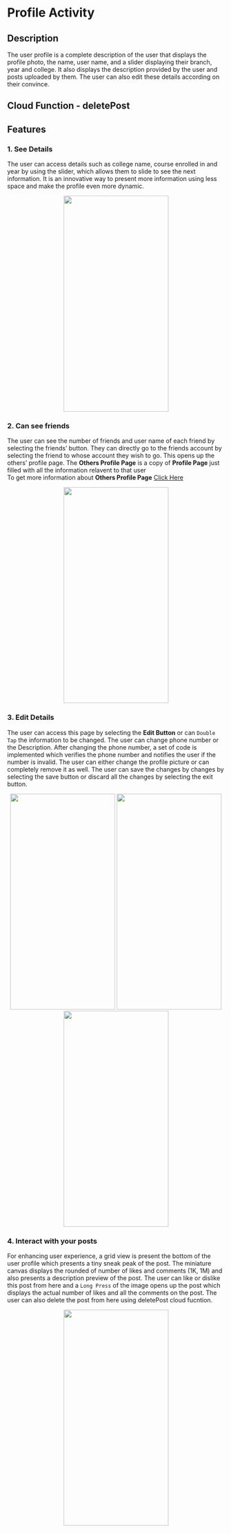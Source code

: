# Profile Activity

## Description 
The user profile is a complete description of the user that displays the profile photo, the name, user name, and a slider displaying their branch, year and college. It also displays the description provided by the user and posts uploaded by them. The user can also edit these details according on their convince.

## Cloud Function - deletePost


## Features
### 1. See Details
The user can access details such as college name, course enrolled in and year by using the slider, which allows them to slide to see the next information. It is an innovative way to present more information using less space and make the profile even more dynamic. 

<p align="center">
  <img width="243" height="500" src="https://user-images.githubusercontent.com/53811147/122763753-549a1200-d2bc-11eb-8930-5c49ffe143de.gif" > 
</p>

### 2. Can see friends
The user can see the number of friends and user name of each friend by selecting the friends’ button. They can directly go to the friends account by selecting the friend to whose account they wish to go. This opens up the others’ profile page. The **Others Profile Page** is a copy of **Profile Page** just filled with all the information relavent to that user <br>
To get more information about **Others Profile Page** [Click Here](https://github.com/NamanAgarwal18/Project_AndroidProject/blob/main/MAINFEED.md#other-users-profile-page)

<p align="center">
  <img width="243" height="500" src="https://user-images.githubusercontent.com/53811147/122764362-076a7000-d2bd-11eb-8b36-843254262334.gif" > 
</p>

### 3. Edit Details
The user can access this page by selecting the **Edit Button** or can ```Double Tap``` the information to be changed. The user can change phone number or the Description. After changing the phone number, a set of code is implemented which verifies the phone number and notifies the user if the number is invalid. The user can either change the profile picture or can completely remove it as well. The user can save the changes by changes by selecting the save button or discard all the changes by selecting the exit button.
<p align="center">
  <img width="243" height="500" src="https://user-images.githubusercontent.com/53811147/122778700-d729ce00-d2ca-11eb-8dc0-27a0a8d417f9.jpg" > 
  <img width="243" height="500" src="https://user-images.githubusercontent.com/53811147/122778715-d98c2800-d2ca-11eb-908d-2b0355d0eba5.jpg" > 
  <img width="243" height="500" src="https://user-images.githubusercontent.com/53811147/122778733-dc871880-d2ca-11eb-9a2f-1f50bd4345b3.jpg" > 
</p>

### 4. Interact with your posts 
For enhancing user experience, a grid view is present the bottom of the user profile which presents a tiny sneak peak of the post. The miniature canvas displays the rounded of number of likes and comments (1K, 1M) and also presents a description preview of the post. The user can like or dislike this post from here and a ```Long Press``` of the image opens up the post which displays the actual number of likes and all the comments on the post.
The user can also delete the post from here using deletePost cloud fucntion.

<p align="center">
  <img width="243" height="500" src="https://user-images.githubusercontent.com/53811147/122780383-6d122880-d2cc-11eb-9962-29bd57f2f5f1.gif" > 
</p>
